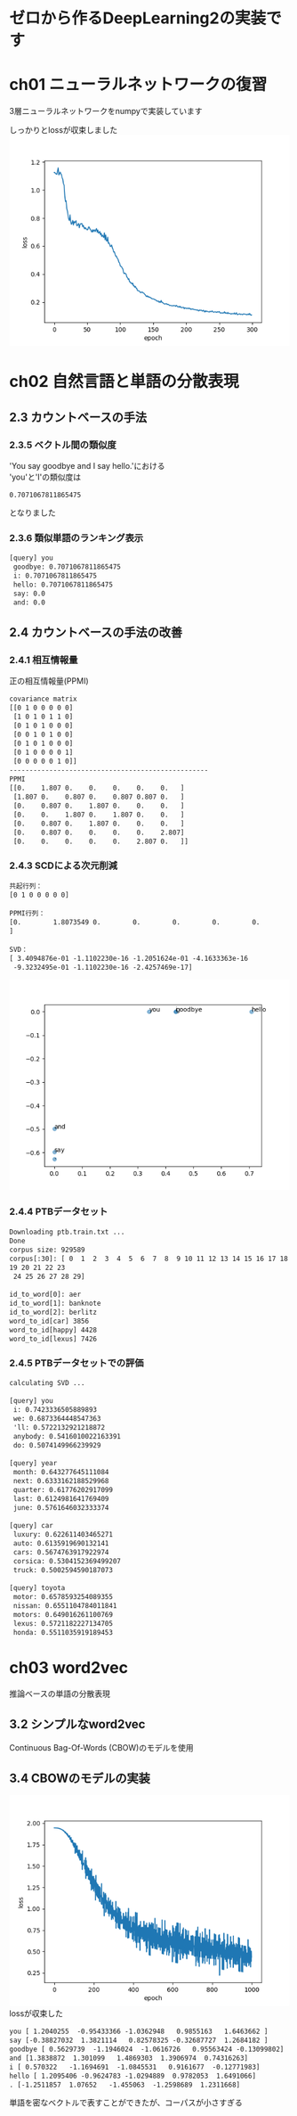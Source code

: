 # ゼロから作るDeepLearning2の実装です

# ch01 ニューラルネットワークの復習
3層ニューラルネットワークをnumpyで実装しています

しっかりとlossが収束しました
![](ch01/loss.png)

# ch02 自然言語と単語の分散表現

## 2.3 カウントベースの手法

### 2.3.5 ベクトル間の類似度
'You say goodbye and I say hello.'における  
'you'と'I'の類似度は
```console
0.7071067811865475
```
となりました

### 2.3.6 類似単語のランキング表示
```console
[query] you
 goodbye: 0.7071067811865475
 i: 0.7071067811865475
 hello: 0.7071067811865475
 say: 0.0
 and: 0.0
```

## 2.4 カウントベースの手法の改善

### 2.4.1 相互情報量
正の相互情報量(PPMI)
```console
covariance matrix
[[0 1 0 0 0 0 0]
 [1 0 1 0 1 1 0]
 [0 1 0 1 0 0 0]
 [0 0 1 0 1 0 0]
 [0 1 0 1 0 0 0]
 [0 1 0 0 0 0 1]
 [0 0 0 0 0 1 0]]
--------------------------------------------------
PPMI
[[0.    1.807 0.    0.    0.    0.    0.   ]
 [1.807 0.    0.807 0.    0.807 0.807 0.   ]
 [0.    0.807 0.    1.807 0.    0.    0.   ]
 [0.    0.    1.807 0.    1.807 0.    0.   ]
 [0.    0.807 0.    1.807 0.    0.    0.   ]
 [0.    0.807 0.    0.    0.    0.    2.807]
 [0.    0.    0.    0.    0.    2.807 0.   ]]
```

### 2.4.3 SCDによる次元削減
```console
共起行列：
[0 1 0 0 0 0 0]

PPMI行列：
[0.        1.8073549 0.        0.        0.        0.        0.       ]

SVD：
[ 3.4094876e-01 -1.1102230e-16 -1.2051624e-01 -4.1633363e-16
 -9.3232495e-01 -1.1102230e-16 -2.4257469e-17]
```
![](ch02/SVD.png)

### 2.4.4 PTBデータセット
```console
Downloading ptb.train.txt ... 
Done
corpus size: 929589
corpus[:30]: [ 0  1  2  3  4  5  6  7  8  9 10 11 12 13 14 15 16 17 18 19 20 21 22 23
 24 25 26 27 28 29]

id_to_word[0]: aer
id_to_word[1]: banknote
id_to_word[2]: berlitz
word_to_id[car] 3856
word_to_id[happy] 4428
word_to_id[lexus] 7426
```

### 2.4.5 PTBデータセットでの評価
```console
calculating SVD ...

[query] you
 i: 0.7423336505889893
 we: 0.6873364448547363
 'll: 0.5722132921218872
 anybody: 0.5416010022163391
 do: 0.5074149966239929

[query] year
 month: 0.643277645111084
 next: 0.6333162188529968
 quarter: 0.61776202917099
 last: 0.6124981641769409
 june: 0.5761646032333374

[query] car
 luxury: 0.622611403465271
 auto: 0.6135919690132141
 cars: 0.5674763917922974
 corsica: 0.5304152369499207
 truck: 0.5002594590187073

[query] toyota
 motor: 0.6578593254089355
 nissan: 0.6551104784011841
 motors: 0.649016261100769
 lexus: 0.5721182227134705
 honda: 0.5511035919189453
```

# ch03 word2vec
推論ベースの単語の分散表現

## 3.2 シンプルなword2vec
Continuous Bag-Of-Words (CBOW)のモデルを使用

## 3.4 CBOWのモデルの実装
![](ch03/loss.png)
lossが収束した

```console
you [ 1.2040255  -0.95433366 -1.0362948   0.9855163   1.6463662 ]
say [-0.38827032  1.3821114   0.82578325 -0.32687727  1.2684182 ]
goodbye [ 0.5629739  -1.1946024  -1.0616726   0.95563424 -0.13099802]
and [1.3838872  1.301099   1.4869303  1.3906974  0.74316263]
i [ 0.570322   -1.1694691  -1.0845531   0.9161677  -0.12771983]
hello [ 1.2095406 -0.9624783 -1.0294889  0.9782053  1.6491066]
. [-1.2511857  1.07652   -1.455063  -1.2598689  1.2311668]
```
単語を密なベクトルで表すことができたが、コーパスが小さすぎる